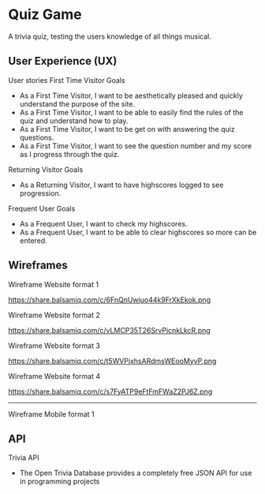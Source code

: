 
# Quiz Game

A trivia quiz, testing the users knowledge of all things musical.

## User Experience (UX)
User stories
First Time Visitor Goals

- As a First Time Visitor, I want to be aesthetically pleased and quickly understand the purpose of the site.
- As a First Time Visitor, I want to be able to easily find the rules of the quiz and understand how to play.
- As a First Time Visitor, I want to be get on with answering the quiz questions.
- As a First Time Visitor, I want to see the question number and my score as I progress through the quiz.

Returning Visitor Goals

- As a Returning Visitor, I want to have highscores logged to see progression.

Frequent User Goals

- As a Frequent User, I want to check my highscores.
- As a Frequent User, I want to be able to clear highscores so more can be entered.
## Wireframes

Wireframe Website format 1

https://share.balsamiq.com/c/6FnQnUwjuo44k9FrXkEkok.png

Wireframe Website format 2

https://share.balsamiq.com/c/vLMCP35T26SrvPjcnkLkcR.png

Wireframe Website format 3

https://share.balsamiq.com/c/t5WVPjxhsARdmsWEooMyvP.png

Wireframe Website format 4

https://share.balsamiq.com/c/s7FyATP9eFtFmFWaZ2PJ6Z.png

------------

Wireframe Mobile format 1


## API

Trivia API
- The Open Trivia Database provides a completely free JSON API for use in programming projects

